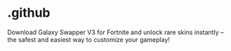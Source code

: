 # .github
Download Galaxy Swapper V3 for Fortnite and unlock rare skins instantly – the safest and easiest way to customize your gameplay!
